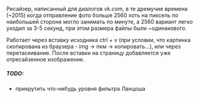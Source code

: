Ресайзер, написанный для диалогов vk.com, в те дремучие времена (~2015) когда отправление фото больше 2560 хоть на пиксель по наибольшей стороне могло занимать по минуте, а 2560 вариант легко уходил за 3-5 секунд, при этом размера файлы были ~одинакового.

Работает через вставку исходника ctrl + v (при условии, что картинка скопирована из браузера - img → пкм → копировать...), или через перетаскивание. После вставки на страницу добавляется уже отресайзенное изображение.

##### TODO:
* прикрутить что-нибудь уровня фильтра Ланцоша